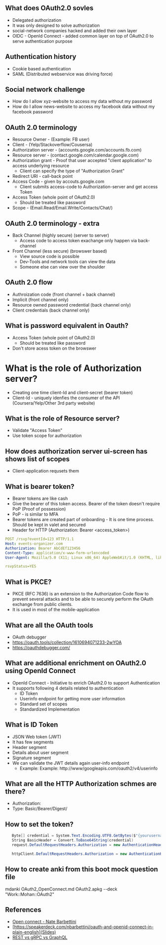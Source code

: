 ## What does OAuth2.0 sovles

* Delegated authorization
* It was only designed to solve authorization
* social-network companies hacked and added their own layer
* OIDC - OpenId Connect - added common layer on top of OAuth2.0 to serve authentication purpose


## Authentication history

* Cookie based authentication
* SAML (Distributed webservice was driving force)

## Social network challenge

* How do I allow xyz-website to access my data without my password
* How do I allow news-website to access my facebook data without my facebook password

## OAuth 2.0 terminology

* Resource Owner - (Example: FB user)
* Client - (Yelp/Stackoverflow/Cousersa)
* Authorization server - (accounts.google.com/accounts.fb.com)
* Resource server - (contact.google.com/calendar.google.com)
* Authorization grant - Proof that user accepted "client application" to access underlying resource
  * Client can specify the type of "Authorization Grant"
* Redirect URI - call-back point
* Access Code - given by accouts.google.com
  * Client submits access-code to Authorization-server and get access Token
* Access Token (whole point of OAuth2.0)
  * Should be treated like password
* Scope - (Email.Read/Email.Write/Contacts/Chat/)

## OAuth 2.0 terminology - extra

* Back Channel (highly secure) (server to server)
  * Access code to access token exachange only happen via back-channel
* Front Channel (less secure) (browswer based)
  * View source code is possible
  * Dev-Tools and network tools can view the data
  * Someone else can view over the shoulder


## OAuth 2.0 flow

* Authroization code (front channel + back channel)
* Implicit (front channel only)
* Resource owned password credential (back channel only)
* Client credentials (back channel only)



## What is password equivalent in Oauth?

* Access Token (whole point of OAuth2.0)
  * Should be treated like password
* Don't store acess token on the browswer

# What is the role of Authorization server?

* Creating one time client-Id and client-secret (bearer token)
* Client-Id - uniquely idenfies the consumer of the API (Coursera/Yelp/Other 3rd party website)


## What is the role of Resource server?

* Validate "Access Token"
* Use token scope for authorization



## How does authorization server ui-screen has shows list of scopes

* Client-application requsets them


## What is bearer token?


* Bearer tokens are like cash
* Give the bearer of this token access. Bearer of the token doesn't require PoP (Proof of possession)
* PoP - is similar to MFA
* Bearer tokens are created part of onboarding - It is one time process. Should be kept in valet and secured
* Header for HTTP (Authorization: Bearer <access_token>)
```yaml
POST /rsvp?eventId=123 HTTP/1.1
Host: events-organizer.com
Authorization: Bearer AbCdEf123456
Content-Type: application/x-www-form-urlencoded
User-Agent: Mozilla/5.0 (X11; Linux x86_64) AppleWebKit/1.0 (KHTML, like Gecko; Gmail Actions)

rsvpStatus=YES
```

## What is PKCE?

* PKCE (RFC 7636) is an extension to the Authorization Code flow to prevent several attacks and to be able to securely perform the OAuth exchange from public clients.
* It is used in most of the mobile-application


## What are all the OAuth tools

* OAuth debugger
* https://oauth.tools/collection/1610694071233-2wYOA
* https://oauthdebugger.com/


## What are additional enrichment on OAuth2.0 using OpenId Connect

* OpenId Connect - Initiative to enrich OAuth2.0 to support Authentication
* It supports following 4 details related to authentication
  * ID Token
  * Userinfo endpoint for getting more user information
  * Standard set of scopes
  * Standardized Implementation

## What is ID Token

* JSON Web token (JWT)
* It has few segments
* Header segment
* Details about user segment
* Signature segment
* We can validate the JWT details again user-info endpoint
  * Example: Example: http://www/googleapis.com/oauth2/v4/userinfo

## What are all the HTTP Authorization schmes are there?

* Authorization: <type> <credentials>
* Type: Basic/Bearer/Digest/

## How to set the token?

```C#
   Byte[] credential = System.Text.Encoding.UTF8.GetBytes($"{yourusername}:{yourpwd}");
   String BasicHeader = Convert.ToBase64String(credential)
   request.DefaultRequestHeaders.Authorization = new AuthenticationHeaderValue("Basic", BasicHeader);
```

```C#
   httpClient.DefaultRequestHeaders.Authorization = new AuthenticationHeaderValue("Bearer", "Your Oauth token");
```

## How to create anki from this boot mock question file

mdanki OAuth2_OpenConnect.md OAuth2.apkg --deck "Work::Mohan::OAuth2"



## References

* [Open connect  - Nate Barbettini](https://youtu.be/996OiexHze0)
* [https://speakerdeck.com/nbarbettini/oauth-and-openid-connect-in-plain-english](Slides)
* [REST vs gRPC vs GraphQL](https://speakerdeck.com/nbarbettini/api-throwdown-rpc-vs-rest-vs-graphql?slide=49)